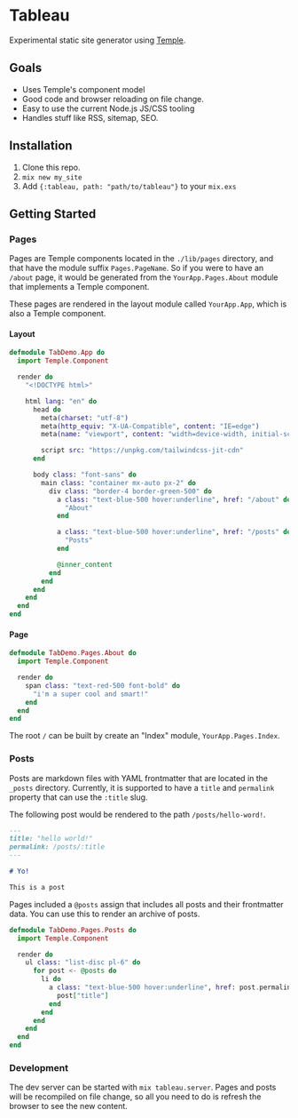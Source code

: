 # Tableau

Experimental static site generator using [Temple](https://github.com/mhanberg/temple).

## Goals

- Uses Temple's component model
- Good code and browser reloading on file change.
- Easy to use the current Node.js JS/CSS tooling
- Handles stuff like RSS, sitemap, SEO.

## Installation

1. Clone this repo.
1. `mix new my_site`
1. Add `{:tableau, path: "path/to/tableau"}` to your `mix.exs`

## Getting Started

### Pages

Pages are Temple components located in the `./lib/pages` directory, and that have the module suffix `Pages.PageName`. So if you were to have an `/about` page, it would be generated from the `YourApp.Pages.About` module that implements a Temple component.

These pages are rendered in the layout module called `YourApp.App`, which is also a Temple component.

#### Layout

```elixir
defmodule TabDemo.App do
  import Temple.Component

  render do
    "<!DOCTYPE html>"

    html lang: "en" do
      head do
        meta(charset: "utf-8")
        meta(http_equiv: "X-UA-Compatible", content: "IE=edge")
        meta(name: "viewport", content: "width=device-width, initial-scale=1.0")

        script src: "https://unpkg.com/tailwindcss-jit-cdn"
      end

      body class: "font-sans" do
        main class: "container mx-auto px-2" do
          div class: "border-4 border-green-500" do
            a class: "text-blue-500 hover:underline", href: "/about" do
              "About"
            end

            a class: "text-blue-500 hover:underline", href: "/posts" do
              "Posts"
            end

            @inner_content
          end
        end
      end
    end
  end
end
```

#### Page

```elixir
defmodule TabDemo.Pages.About do
  import Temple.Component

  render do
    span class: "text-red-500 font-bold" do
      "i'm a super cool and smart!"
    end
  end
end
```

The root `/` can be built by create an "Index" module, `YourApp.Pages.Index`.

### Posts

Posts are markdown files with YAML frontmatter that are located in the `_posts` directory. Currently, it is supported to have a `title` and `permalink` property that can use the `:title` slug.

The following post would be rendered to the path `/posts/hello-word!`.

```markdown
---
title: "hello world!"
permalink: /posts/:title
---

# Yo!

This is a post
```

Pages included a `@posts` assign that includes all posts and their frontmatter data. You can use this to render an archive of posts.

```elixir
defmodule TabDemo.Pages.Posts do
  import Temple.Component

  render do
    ul class: "list-disc pl-6" do
      for post <- @posts do
        li do
          a class: "text-blue-500 hover:underline", href: post.permalink do
            post["title"]
          end
        end
      end
    end
  end
end
```

### Development

The dev server can be started with `mix tableau.server`. Pages and posts will be recompiled on file change, so all you need to do is refresh the browser to see the new content.
